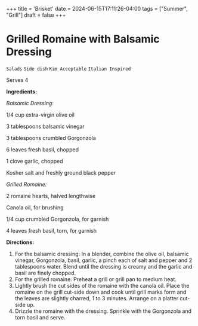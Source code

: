 +++
title = 'Brisket'
date = 2024-06-15T17:11:26-04:00
tags = ["Summer", "Grill"]
draft = false
+++
# Grilled Romaine with Balsamic Dressing

`Salads` `Side dish` `Kim Acceptable` `Italian Inspired`

Serves 4

**Ingredients:**

_Balsamic Dressing:_

1/4 cup extra-virgin olive oil

3 tablespoons balsamic vinegar 

3 tablespoons crumbled Gorgonzola

6 leaves fresh basil, chopped

1 clove garlic, chopped 

Kosher salt and freshly ground black pepper 

_Grilled Romaine:_

2 romaine hearts, halved lengthwise

Canola oil, for brushing 

1/4 cup crumbled Gorgonzola, for garnish

4 leaves fresh basil, torn, for garnish

**Directions:**

1. For the balsamic dressing: In a blender, combine the olive oil, balsamic vinegar, Gorgonzola, basil, garlic, a pinch each of salt and pepper and 2 tablespoons water. Blend until the dressing is creamy and the garlic and basil are finely chopped.
2. For the grilled romaine: Preheat a grill or grill pan to medium heat.
3. Lightly brush the cut sides of the romaine with the canola oil. Place the romaine on the grill cut-side down and cook until grill marks form and the leaves are slightly charred, 1 to 3 minutes. Arrange on a platter cut-side up.
4. Drizzle the romaine with the dressing. Sprinkle with the Gorgonzola and torn basil and serve.
